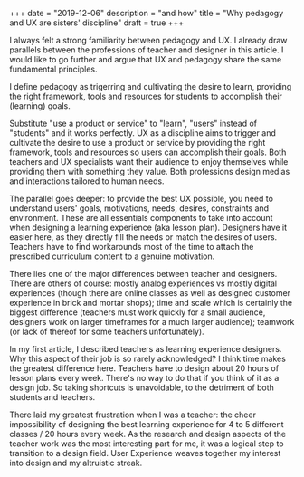 +++
date = "2019-12-06"
description = "and how"
title = "Why pedagogy and UX are sisters' discipline"
draft = true
+++

I always felt a strong familiarity between pedagogy and UX. I already draw parallels between the professions of teacher and designer in this article. I would like to go further and argue that UX and pedagogy share the same fundamental principles.

I define pedagogy as trigerring and cultivating the desire to learn, providing the right framework, tools and resources for students to accomplish their (learning) goals.

Substitute "use a product or service" to "learn", "users" instead of "students" and it works perfectly. UX as a discipline aims to trigger and cultivate the desire to use a product or service by providing the right framework, tools and resources so users can accomplish their goals. Both teachers and UX specialists want their audience to enjoy themselves while providing them with something they value. Both professions design medias and interactions tailored to human needs. 

The parallel goes deeper: to provide the best UX possible, you need to understand users' goals, motivations, needs, desires, constraints and environment. These are all essentials components to take into account when designing a learning experience (aka lesson plan). Designers have it easier here, as they directly fill the needs or match the desires of users. Teachers have to find workarounds most of the time to attach the prescribed curriculum content to a genuine motivation. 

There lies one of the major differences between teacher and designers. There are others of course: mostly analog experiences vs mostly digital experiences (though there are online classes as well as designed customer experience in brick and mortar shops); time and scale which is certainly the biggest difference (teachers must work quickly for a small audience, designers work on larger timeframes for a much larger audience); teamwork (or lack of thereof for some teachers unfortunately).

In my first article, I described teachers as learning experience designers. Why this aspect of their job is so rarely acknowledged? I think time makes the greatest difference here. Teachers have to design about 20 hours of lesson plans every week. There's no way to do that if you think of it as a design job. So taking shortcuts is unavoidable, to the detriment of both students and teachers.

There laid my greatest frustration when I was a teacher: the cheer impossibility of designing the best learning experience for 4 to 5 different classes / 20 hours every week. As the research and design aspects of the teacher work was the most interesting part for me, it was a logical step to transition to a design field. User Experience weaves together my interest into design and my altruistic streak. 